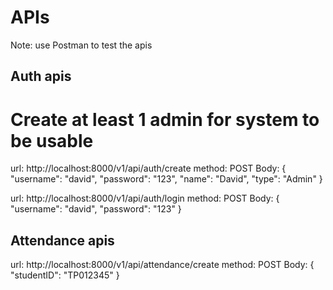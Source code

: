 # APIs
Note: use Postman to test the apis

## Auth apis
# Create at least 1 admin for system to be usable
url: http://localhost:8000/v1/api/auth/create
method: POST
Body: {
	"username": "david",
	"password": "123",
	"name": "David",
	"type": "Admin"
}

url: http://localhost:8000/v1/api/auth/login
method: POST
Body: {
	"username": "david",
	"password": "123"
}

## Attendance apis
url: http://localhost:8000/v1/api/attendance/create
method: POST
Body: {
	"studentID": "TP012345"
}
